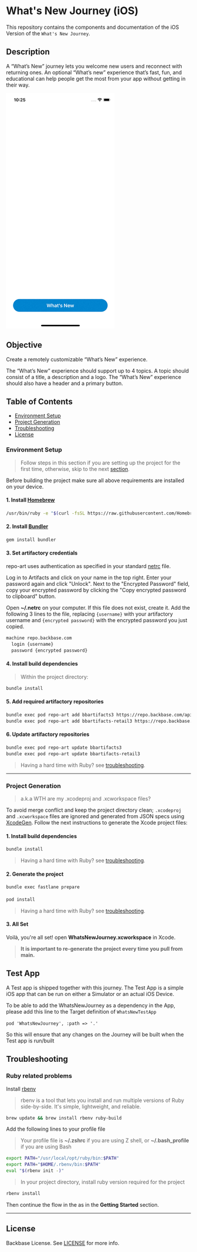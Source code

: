 # What's New Journey (iOS)

This repository contains the components and documentation of the iOS Version of the `What's New Journey`.

## Description
A “What’s New” journey lets you welcome new users and reconnect with returning ones. An optional “What’s new” experience that’s fast, fun, and educational can help people get the most from your app without getting in their way.

![WhatsNewJourneyExample](./Documents/whatsNewJourneyExample.gif)


## Objective
Create a remotely customizable “What’s New” experience.

The “What’s New” experience should support up to 4 topics. A topic should consist of a title, a description and a logo. The “What’s New” experience should also have a header and a primary button.

## Table of Contents

- [Environment Setup](#environment-setup)
- [Project Generation](#project-generation)
- [Troubleshooting](#troubleshooting)
- [License](#license)


### Environment Setup

> Follow steps in this section if you are setting up the project for the first time, otherwise, skip to the next [section](#project-generation).

Before building the project make sure all above requirements are installed on your device.

#### 1. Install [Homebrew](https://brew.sh/)

```sh
/usr/bin/ruby -e "$(curl -fsSL https://raw.githubusercontent.com/Homebrew/install/master/install)"
```

#### 2. Install [Bundler](https://bundler.io/)

```sh
gem install bundler
```

#### 3. Set artifactory credentials

repo-art uses authentication as specified in your standard [netrc](https://www.gnu.org/software/inetutils/manual/html_node/The-_002enetrc-file.html) file.

Log in to Artifacts and click on your name in the top right. Enter your password again and click "Unlock". Next to the "Encrypted Password" field, copy your encrypted password by clicking the "Copy encrypted password to clipboard" button.

Open **~/.netrc** on your computer. If this file does not exist, create it.
Add the following 3 lines to the file, replacing `{username}` with your artifactory username and `{encrypted password}` with the encrypted password you just copied.

```txt
machine repo.backbase.com
  login {username}
  password {encrypted password}
```

#### 4. Install build dependencies

> Within the project directory:

```sh
bundle install
```

#### 5. Add required artifactory repositories

```sh
bundle exec pod repo-art add bbartifacts3 https://repo.backbase.com/api/pods/ios3
bundle exec pod repo-art add bbartifacts-retail3 https://repo.backbase.com/api/pods/ios-retail3

```

#### 6. Update artifactory repositories

```sh
bundle exec pod repo-art update bbartifacts3
bundle exec pod repo-art update bbartifacts-retail3
```

> Having a hard time with Ruby? see [troubleshooting](#troubleshooting).

---

### Project Generation

> a.k.a WTH are my .xcodeproj and .xcworkspace files?

To avoid merge conflict and keep the project directory clean; `.xcodeproj` and `.xcworkspace` files are ignored and generated from JSON specs using [XcodeGen](https://github.com/yonaskolb/XcodeGen). Follow the next instructions to generate the Xcode project files:

#### 1. Install build dependencies

```sh
bundle install
```

> Having a hard time with Ruby? see [troubleshooting](#troubleshooting).

#### 2. Generate the project

```sh
bundle exec fastlane prepare

pod install

```

> Having a hard time with Ruby? see [troubleshooting](#troubleshooting).

#### 3. All Set

Voilà, you're all set! open **WhatsNewJourney.xcworkspace** in Xcode.

> **It is important to re-generate the project every time you pull from main.**


## Test App

A Test app is shipped together with this journey. The Test App is a simple iOS app that can be run on either a Simulator or an actual iOS Device. 

To be able to add the WhatsNewJourney as a dependency in the App, please add this line to the Target definition of `WhatsNewTestApp`

`pod 'WhatsNewJourney', :path => '.'`

So this will ensure that any changes on the Journey will be built when the Test app is run/built

## Troubleshooting

### Ruby related problems

Install [rbenv](https://github.com/rbenv/rbenv)

> rbenv is a tool that lets you install and run multiple versions of Ruby side-by-side. It's simple, lightweight, and reliable.

```sh
brew update && brew install rbenv ruby-build
```

Add the following lines to your profile file

> Your profile file is **~/.zshrc** if you are using Z shell, or **~/.bash_profile** if you are using Bash

```bash
export PATH="/usr/local/opt/ruby/bin:$PATH"
export PATH="$HOME/.rbenv/bin:$PATH"
eval "$(rbenv init -)"
```

> In your project directory, install ruby version required for the project

```sh
rbenv install
```

Then continue the flow in the as in the **Getting Started** section.

---


## License

Backbase License. See [LICENSE](LICENSE) for more info.
